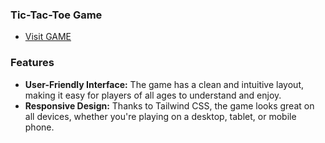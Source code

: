 ### Tic-Tac-Toe Game 
- [Visit GAME](https://dypixx.github.io/Tic-Tac-Toe/)

### Features
- **User-Friendly Interface:** The game has a clean and intuitive layout, making it easy for players of all ages to understand and enjoy.
- **Responsive Design:** Thanks to Tailwind CSS, the game looks great on all devices, whether you're playing on a desktop, tablet, or mobile phone.
